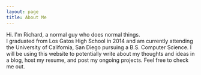 ```yaml
---
layout: page
title: About Me
---
```


<p class="message">
  Hi. I'm Richard, a normal guy who does normal things. <br>
  I graduated from Los Gatos High School in 2014 and am currently attending
  the University of California, San Diego pursuing a B.S. Computer Science.
  I will be using this website to potentially write about my thoughts and
  ideas in a blog, host my resume, and post my ongoing projects. Feel free
  to check me out.
</p>
